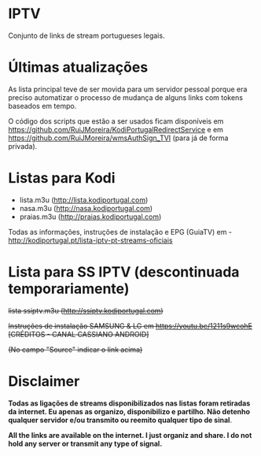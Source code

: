 # IPTV
Conjunto de links de stream portugueses legais.

# Últimas atualizações

As lista principal teve de ser movida para um servidor pessoal porque era preciso automatizar o processo de mudança de alguns links com tokens baseados em tempo.

O código dos scripts que estão a ser usados ficam disponíveis em https://github.com/RuiJMoreira/KodiPortugalRedirectService e em https://github.com/RuiJMoreira/wmsAuthSign_TVI (para já de forma privada). 

# Listas para Kodi
- lista.m3u (http://lista.kodiportugal.com)
- nasa.m3u (http://nasa.kodiportugal.com)
- praias.m3u (http://praias.kodiportugal.com)

Todas as informações, instruções de instalação e EPG (GuiaTV) em - http://kodiportugal.pt/lista-iptv-pt-streams-oficiais

# Lista para SS IPTV (descontinuada temporariamente)
~~lista ssiptv.m3u (http://ssiptv.kodiportugal.com)~~

~~Instruções de instalação SAMSUNG & LG em  https://youtu.be/1211s9wcohE [CRÉDITOS - CANAL CASSIANO ANDROID]~~

~~(No campo "Source" indicar o link acima)~~

# Disclaimer
<b>Todas as ligações de streams disponibilizados nas listas foram retiradas da internet. Eu apenas as organizo, disponibilizo e partilho. Não detenho qualquer servidor e/ou transmito ou reemito qualquer tipo de sinal</b>.

<b>All the links are available on the internet. I just organiz and share. I do not hold any server or transmit any type of signal.</b>

